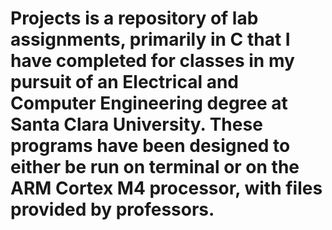 # Projects is a repository of lab assignments, primarily in C that I have completed for classes in my pursuit of an Electrical and Computer Engineering degree at Santa Clara University. These programs have been designed to either be run on terminal or on the ARM Cortex M4 processor, with files provided by professors.
